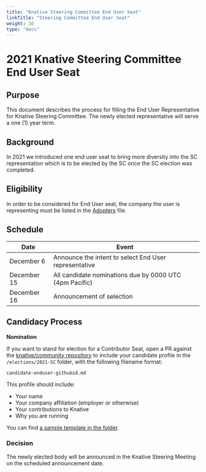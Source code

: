 ```yaml
---
title: "Knative Steering Committee End User Seat"
linkTitle: "Steering Committee End User Seat"
weight: 30
type: "docs"
---
```


# 2021 Knative Steering Committee End User Seat

## Purpose

This document describes the process for filling the End User Representative
for Knative Steering Committee. The newly elected representative will serve a
one (1) year term.

## Background

In 2021 we introduced one end user seat to bring more diversity into the SC
representation which is to be elected by the SC once the SC election was
completed.

## Eligibility

In order to be considered for End User seat, the company the user is
representing must be listed in the [Adopters](../ADOPTERS.md) file.

## Schedule

| Date         | Event                    |
| ------------ | ------------------------ |
| December 6   | Announce the intent to select End User representative |
| December 15  | All candidate nominations due by 0000 UTC (4pm Pacific) |
| December 16  | Announcement of selection |

## Candidacy Process

**Nomination**

If you want to stand for election for a Contributor Seat, open a PR against the
[knative/community repository](https://github.com/knative/community) to include
your candidate profile in the `/elections/2021-SC` folder, with the following
filename format:

```
candidate-enduser-githubid.md
```

This profile should include:

* Your name
* Your company affiliation (employer or otherwise)
* Your contributions to Knative
* Why you are running

You can find [a sample template in the folder](./nomination-template.md).

### Decision

The newly elected body will be announced in the Knative Steering Meeting on the
scheduled announcement date.

[Knative Steering Committee]: https://github.com/knative/community/blob/main/STEERING-COMMITTEE.md
